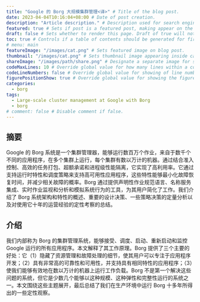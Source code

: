 ```yaml
---
title: "Google 的 Borg 大规模集群管理<译>" # Title of the blog post.
date: 2023-04-04T10:16:04+08:00 # Date of post creation.
description: "Article description." # Description used for search engine.
featured: true # Sets if post is a featured post, making appear on the home page side bar.
draft: false # Sets whether to render this page. Draft of true will not be rendered.
toc: true # Controls if a table of contents should be generated for first-level links automatically.
# menu: main
featureImage: "/images/cat.png" # Sets featured image on blog post.
thumbnail: "/images/cat.png" # Sets thumbnail image appearing inside card on homepage.
shareImage: "/images/path/share.png" # Designate a separate image for social media sharing.
codeMaxLines: 10 # Override global value for how many lines within a code block before auto-collapsing.
codeLineNumbers: false # Override global value for showing of line numbers within code block.
figurePositionShow: true # Override global value for showing the figure label.
categories:
  - borg
tags:
  - Large-scale cluster management at Google with Borg
  - borg
# comment: false # Disable comment if false.
---
```


## 摘要  
Google 的 Borg 系统是一个集群管理器，能够运行数百万个作业，来自于数千个不同的应用程序，在多个集群上运行，每个集群有数以万计的机器。通过结合准入控制、高效的任务打包、超额承诺和进程级性能隔离，它实现了高利用率。它通过支持运行时特性和调度策略来支持高可用性应用程序，这些特性能够最小化故障恢复时间，并减少相关故障的概率。Borg 通过提供声明性作业规范语言、名称服务集成、实时作业监视和分析和模拟系统行为的工具，为其用户简化了工作。我们介绍了 Borg 系统架构和特性的概述、重要的设计决策、一些策略决策的定量分析以及对使用它十年的运营经验的定性考察的总结。  

## 介绍  
我们内部称为 Borg 的集群管理系统，能够接受、调度、启动、重新启动和监控 Google 运行的所有应用程序。本文解释了其工作原理。Borg 提供了三个主要的好处：它（1）隐藏了资源管理和故障处理的细节，使其用户可以专注于应用程序开发；（2）具有非常高的可靠性和可用性，并支持具有相同特性的应用程序；（3）使我们能够有效地在数以万计的机器上运行工作负载。Borg 不是第一个解决这些问题的系统，但它是少数几个能够以这种规模、这种弹性和完整性运行的系统之一。本文围绕这些主题展开，最后总结了我们在生产环境中运行 Borg 十多年所得出的一些定性观察。  